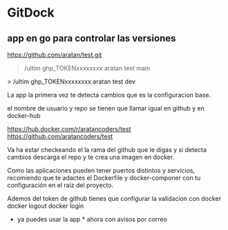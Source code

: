 # GitDock
## app en go para controlar  las versiones
https://github.com/aratan/test.git
> /ultim ghp_TOKENxxxxxxxx aratan test main 
<p>
> /ultim ghp_TOKENxxxxxxxx aratan test dev 

La app la primera vez te detecta cambios que es la configuracion base.

el nombre de usuario y repo se tienen que llamar igual en github y en docker-hub

https://hub.docker.com/r/aratancoders/test
https://github.com/aratancoders/test

Va ha estar checkeando el la rama del github que le digas y si detecta
cambios descarga el repo y te crea una imagen en docker.

Como las aplicaciones pueden tener puertos distintos y servicios,
recomiendo que te adactes el Dockerfile y docker-componer
con tu configuración en el raiz del proyecto.


Ademos del token de github tienes que configurar la validacion con docker
docker logout
docker login

* ya puedes usar la app *
ahora con avisos por correo
